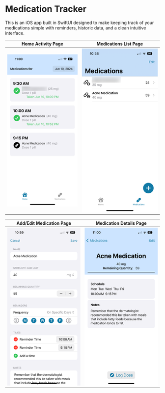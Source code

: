 # Medication Tracker

This is an iOS app built in SwiftUI designed to make keeping track of your medications simple with reminders,
historic data, and a clean intuitive interface.

| Home Activity Page                          | Medications List Page                                 |
| :-----------------------------------------: | :---------------------------------------------------: |
| ![Home Activity Page](assets/home-page.png) | ![Medications List Page](assets/medications-page.png) |

| Add/Edit Medication Page                         | Medication Details Page                             |
| :----------------------------------------------: | :-------------------------------------------------: |
| ![Add/Edit Medication Page](assets/add-page.png) | ![Medication Details Page](assets/details-page.png) |
